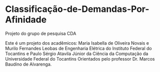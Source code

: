 # Classificação-de-Demandas-Por-Afinidade
Projeto do grupo de pesquisa CDA

Este é um projeto dos acadêmicos:
Maria Isabella de Oliveira Novais e Murilo Fernandes Leobas de Engenharia Elétrica do Instituto Federal do Tocantins e
Paulo Sérgio Atavila Júnior da Ciência da Computação da Universidade Federal do Tocantins
Orientados pelo professor Dr. Marcos Baudíno de Alvarenga.
